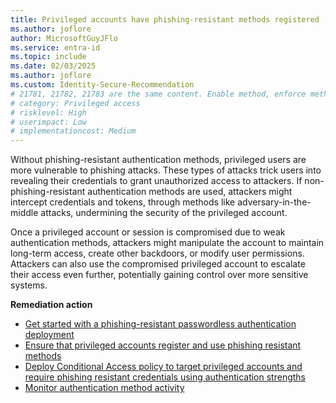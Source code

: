 ```yaml
---
title: Privileged accounts have phishing-resistant methods registered
ms.author: joflore
author: MicrosoftGuyJFlo
ms.service: entra-id
ms.topic: include
ms.date: 02/03/2025
ms.author: joflore
ms.custom: Identity-Secure-Recommendation
# 21781, 21782, 21783 are the same content. Enable method, enforce method, report on method
# category: Privileged access
# risklevel: High
# userimpact: Low
# implementationcost: Medium
---
```

Without phishing-resistant authentication methods, privileged users are more vulnerable to phishing attacks. These types of attacks trick users into revealing their credentials to grant unauthorized access to attackers. If non-phishing-resistant authentication methods are used, attackers might intercept credentials and tokens, through methods like adversary-in-the-middle attacks, undermining the security of the privileged account.

Once a privileged account or session is compromised due to weak authentication methods, attackers might manipulate the account to maintain long-term access, create other backdoors, or modify user permissions. Attackers can also use the compromised privileged account to escalate their access even further, potentially gaining control over more sensitive systems.

**Remediation action**

- [Get started with a phishing-resistant passwordless authentication deployment](/entra/identity/authentication/how-to-plan-prerequisites-phishing-resistant-passwordless-authentication)
- [Ensure that privileged accounts register and use phishing resistant methods](/entra/identity/authentication/concept-authentication-strengths#authentication-strengths)
- [Deploy Conditional Access policy to target privileged accounts and require phishing resistant credentials using authentication strengths](/entra/identity/conditional-access/policy-admin-phish-resistant-mfa)
- [Monitor authentication method activity](/entra/identity/monitoring-health/concept-usage-insights-report#authentication-methods-activity)
